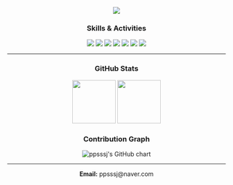 <!-- 헤더 배너 -->
<p align="center">
  <img src="https://capsule-render.vercel.app/api?type=waving&color=C3E0FC,E0FFFF,B3E5FC,F0F8FF&height=150&section=header&text=Welcome%20to%20ppsssj's%20GitHub&fontSize=20&animation=fadeIn&fontColor=000000&fontAlignY=55" />
</p>



<!-- 기술 & 활동 뱃지 -->
<h3 align="center">Skills & Activities</h3>

<p align="center">
  <!-- 기술 스택 -->
  <img src="https://img.shields.io/badge/React-61DAFB?style=flat-square&logo=react&logoColor=black" />
  <img src="https://img.shields.io/badge/HTML5-FF5722?style=flat-square&logo=html5&logoColor=white" />
  <img src="https://img.shields.io/badge/CSS3-3F51B5?style=flat-square&logo=css3&logoColor=white" />
  <img src="https://img.shields.io/badge/Python-4CAF50?style=flat-square&logo=python&logoColor=white" />
  <img src="https://img.shields.io/badge/R-00BCD4?style=flat-square&logo=r&logoColor=white" />
  <!-- 활동 뱃지 -->
  <img src="https://img.shields.io/badge/멋쟁이사자처럼-운영진-F48FB1?style=flat-square&logo=githubsponsors&logoColor=white" />
  <img src="https://img.shields.io/badge/SW창업동아리-팀장-FFB74D?style=flat-square&logo=rocket&logoColor=white" />
</p>

---

<!-- GitHub Stats -->
<h3 align="center">GitHub Stats</h3>

<p align="center">
  <img src="https://github-readme-stats.vercel.app/api?username=ppsssj&show_icons=true&theme=tokyonight" height="100px" />
  <img src="https://github-readme-stats.vercel.app/api/top-langs/?username=ppsssj&layout=compact&theme=tokyonight" height="100px" />
</p>

<!-- Contribution Graph -->
<h3 align="center">Contribution Graph</h3>

<p align="center">
  <img src="https://ghchart.rshah.org/ppsssj" alt="ppsssj's GitHub chart" />
</p>

---

<!-- 이메일만 표시 -->
<p align="center">
  <strong>Email:</strong> ppsssj@naver.com
</p>
